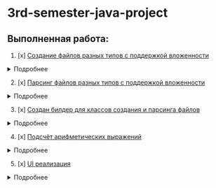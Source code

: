 # 3rd-semester-java-project
## Выполненная работа:
1. [x] [Создание файлов разных типов с поддержкой вложенности](https://github.com/ArtsiomShatsernik/3rd-semester-java-project/blob/master/src/main/java/FileActions/FileFormer.java)

<details>
    <summary>Подробнее</summary>

  Класс FileFormer может делать с заданным .txt файлом следущее:
  * Перевести в один из поддерживаемых типов файлов (.json, .xml)
  * Заархивировать его (.jar, zip)
  * Зашифровать по заранее заданному ключу или использя стандартный ключ
  * Делать приведённые выше операции последовательно. Максимальная допустимая вложенность, в данной реализации, это
  один тип файла, две операции архивации или шифрования или одно шифрование и одна архивация в любом порядке.
  
  Создание файлов с вложенностью требует фактического создания каждой версии файла для проведения дальнейших операций над ним. Для этого создаётся временная папка в `temp` директории операционной системы, куда отправляются временные файлы.
  
  <details>
    <summary>Ссылки на код</summary>
    
   #### Типы файлов
   * [x] [.json](https://github.com/ArtsiomShatsernik/3rd-semester-java-project/blob/master/src/main/java/tools/JsonLib.java)
   * [x] [.xml](https://github.com/ArtsiomShatsernik/3rd-semester-java-project/blob/master/src/main/java/tools/XmlLib.java)
   * [x] [.txt](https://github.com/ArtsiomShatsernik/3rd-semester-java-project/blob/master/src/main/java/tools/TxtLib.java)
   #### Типы архивации
   * [x] [.jar](https://github.com/ArtsiomShatsernik/3rd-semester-java-project/blob/master/src/main/java/tools/ArchivingLib.java)
   * [x] [.zip](https://github.com/ArtsiomShatsernik/3rd-semester-java-project/blob/master/src/main/java/tools/ArchivingLib.java)
   #### Типы шифрования
   * [x] [DES/ECB/PKCS5Padding](https://github.com/ArtsiomShatsernik/3rd-semester-java-project/blob/master/src/main/java/tools/CryptoLib.java)
  </details>
  
  Пример:
  
  Входной файл:
  ```
  input.txt
  ```
  Примеры выходных файлов: 
  ```
  input.txt.jar.zip, input.txt.axx.axx, input.xml.zip, input.json.jar.zip
  ```
  Расширения файлам ставятся сами, для дальнейшего их автоматического парсинга. Расширение .axx указывает на зашифрованный файл.
  </details>
  
2. [x] [Парсинг файлов разных типов с поддержкой вложенности](https://github.com/ArtsiomShatsernik/3rd-semester-java-project/blob/master/src/main/java/FileActions/FileParser.java)
<details>
    <summary>Подробнее</summary>
  
  Класс FileParser может делать с заданным файлом, созданным с помощью FileFormer, следущее:
  * Построчно переводит .txt, .json, .xml файлы в ArrayList<String>
  * Разархивировать файл
  * Расшифровать файл по заранее заданному ключу
  * Делать эти операции последоватлеьно, если задать верный порядок при создании
  * Способен автоматически определять порядок и парсить файлы, созданные в FileFormer, основываясь на их названии (для этого и нужно добавление в название файлов расширений)
  
И FileFormer и FileParser наследуются от одного класса [FileAction](https://github.com/ArtsiomShatsernik/3rd-semester-java-project/blob/master/src/main/java/FileActions/FileAction.java) с целью уменьшения кол-ва повторений в коде. 
</details>

3. [x] [Создан билдер для классов создания и парсинга файлов](https://github.com/ArtsiomShatsernik/3rd-semester-java-project/blob/master/src/main/java/builders/FileActionsBuilder.java)
  
  <details>
    <summary>Подробнее</summary>
    
   В классе FileActionsBuilder можно создать как FileFormer, так и FileParser методами `buildFormer()`, `buildParser()`.
   Последовательно вызывая методы: `setArchivingType(archivingType)`, `setEncryptionType(encryptionType)` можно задавать      последовательность действий для создаваемых объектов.
    
  </details>
    
4. [x] [Подсчёт арифметических выражений](https://github.com/ArtsiomShatsernik/3rd-semester-java-project/blob/master/src/main/java/org/main/Expression.java)

 <details>
    <summary>Подробнее</summary>
    
   #### Парсинг выражений
  
   * Самостоятельно, с регулярными выражениями
   * С использованием библиотеки "exp4j"
   
   Самостоятельный подсчёт поддерживает операции `+ - * /` с любой вложенностью в скобки, при правильном их расставлении,
   поддерживает как отрицательные, так и дробные числа.
   
   Краткое описание алгоритма, используемого при самостоятельном подсчёте выражений:
   1) Проверяется корректность скобок в выражении, при некорректной расстановке выбрасывается исключение
   2) Полученное выражение упрощается, убираются ненужные для подсчёта скобки
   3) В цикле выражение разбивается на подвыражения на основании расставленных скобок, эти подвыражения переписываются в постфиксную нотацию методом `toRPN()`, далее полученная постфиксная нотация подсчитывается в методе `computeRPN()` простой [Стековой машиной](https://ru.wikipedia.org/wiki/Обратная_польская_запись), всё подвыражение в первоначальном выражении заменяется на своё значение и идёт дальнейший ход цикла
   4) Цикл заканчивается, когда в выражении больше нет подвыражений. Далее происходит подсчёт самого выражения вышеописанным способом
   5) Результаты передаются в виде строки
   
   Также есть метод `computeWithExtension()`, который считает выражения с помощью готовой библиотеки "exp4j"
   Для подсчёта большого числа математических выражений создан класс MathExpressions, который может считать выражения, переданные в виде ArrayList или в виде файлов, созданных в FileBuilder, используя FileParser с автоматической расстановкой действий. Он может выводить результаты в виде ArrayList или сразу записывать из в .txt файл. При получении исключения во время подсчёта очередного выражения он запишет в результат текст ошибки.
   
   <details>
      <summary>Известные недостатки</summary>
      
     Если вызывать подсчёт следующего выражения `1 + aaa 2 ` ,и ему подобных, то выведется ответ `3`, 
     а не сообщение об неверном вводе
     
   </details>
   
</details>
  
5. [x] [UI реализация](https://github.com/ArtsiomShatsernik/3rd-semester-java-project/tree/master/src/main/java/UI)

<details>
   <summary>Подробнее</summary>
   
   
 UI создан с помощью JavaFx, состоит из основного меню и двух окон: Build File и Compute.
    
 ![image](https://user-images.githubusercontent.com/115698928/212960782-eebc144c-cb5d-4b5f-ab24-4728c865062c.png)
 
 Окно Build File описывает весь функционал класса FileFormer, поддерживает ввод как из .txt файла, так и прямой ввод текста прямо в окне, можно задавать последовательность действий при создании файлов, и задавать ключ шифрования для файлов, присутствует обработка большинства ошибок ввода c дальнейшим продолжением работы программы.
 
![image](https://user-images.githubusercontent.com/115698928/213023091-7c714585-8764-4c3f-976c-664c1f56ae7d.png)

 Окно Compute отвечает за подсчёт арифметических выражений, доступен ввод как из файлов созданных в FileFormer (и в окне Build File соответственно), так и прямой ввод выражений, так же как и в предыщушим окне есть обработка ошибок.
 
 ![image](https://user-images.githubusercontent.com/115698928/212957339-14487753-9dae-42a4-995a-5bb00c9c7e96.png)

<details>
      <summary>Известные недостатки</summary>
      
     Возможны неожиданные результаты, если забыть расставить запятые.
     
     Возможны неожиданные результаты из-за проблем описанных в недостатках описанных в пункте 4.
     
     Нет автоматического расставления пробелов в окне вывода результатов.
     
   </details>
   
</details>

</details>

